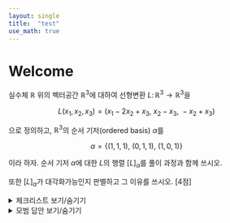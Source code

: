 ```yaml
---
layout: single
title:  "test"
use_math: true
---
```


# Welcome

실수체 $\mathbb{R}$ 위의 벡터공간 $\mathbb{R}^3$에 대하여 선형변환 $L \colon \mathbb{R}^3 \to \mathbb{R}^3$을 

$$L(x_1, x_2, x_3) = (x_1 - 2x_2 + x_3, \ x_2 - x_3, \ -x_2 + x_3)$$

으로 정의하고, $\mathbb{R}^3$의 순서 기저(ordered basis) $\alpha$를

$$\alpha = \{ (1, 1, 1), \ (0, 1, 1), \ (1, 0, 1) \}$$

이라 하자.
순서 기저 $\alpha$에 대한 $L$의 행렬 $[L]_{\alpha}$를 풀이 과정과 함께 쓰시오.

또한 $[L]_{\alpha}$가 대각화가능인지 판별하고 그 이유를 쓰시오.  [4점]

<details markdown="1">
<summary>체크리스트 보기/숨기기</summary>

- 선형변환 $T \colon V \to V$에 대하여 $V$의 기저 $\mathcal{B}$가 주어지면
  $T$는 결국 정사각행렬, 즉 $\mathcal{B}$에 관한 $T$의 행렬표현 $[T]\_{\mathcal{B}}$를
  왼쪽에 곱하는 것으로 볼 수 있음을 이해하고,
  $T$와 $\mathcal{B}$가 구체적으로 주어질 때 $[T]\_{\mathcal{B}}$를 계산할 수 있다.
- 준비중입니다.
</details>



<details markdown="1">
<summary>모범 답안 보기/숨기기</summary>

> $L(1,1,1) = (0, 0, 0)$이고 ...
</details>
